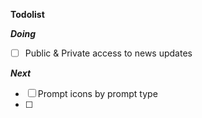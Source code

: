 **Todolist**

***Doing***
- [ ] Public & Private access to news updates

***Next***
- [ ] Prompt icons by prompt type
- [ ]
